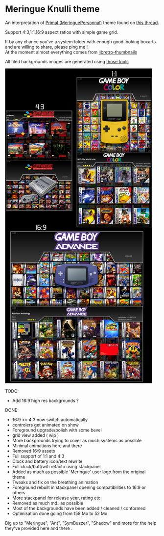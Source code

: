 # Meringue Knulli theme

An interpretation of [Primal (MeringuePersonnal)](https://www.reddit.com/user/MeringuePersonal3407/) theme found on [this thread](https://www.reddit.com/r/ANBERNIC/comments/1ix9124/my_collection/).<br />

Support 4:3,1:1,16:9 aspect ratios with simple game grid.<br />

If by any chance you've a system folder with enough good looking boxarts and are willing to share, please ping me !<br />
At the moment almost everything comes from [libretro-thumbnails](https://github.com/libretro-thumbnails/libretro-thumbnails)<br>

All tiled backgrounds images are generated using [those tools](https://github.com/kthod861/Boxart_Project)

<img src="https://github.com/kthod861/Meringue_ES_DE_Knulli/blob/main/_inc/screenshot.jpg" width="480" /><br />


TODO: <br />
- Add 16:9 high res backgrounds ?

DONE: <br />
- 16:9 <> 4:3 now switch automatically
- controlers get animated on show
- Foreground upgrade/polish with some bevel
- grid view added ( wip )
- More backgrounds trying to cover as much systems as possible
- Minimal animations here and there
- Removed 16:9 assets
- Full support of 1:1 and 4:3
- Clock and battery icon/text rewrite
- Full clock/batt/wifi refacto using stackpanel
- Added as much as possible 'Meringue' user logo from the original theme
- Tweaks and fix on the breathing animation
- Foreground rebuilt in stackpanel opening compatibilities to 16:9 or others
- More stackpanel for release year, rating etc
- Removed as much md_ as possible
- Most of the backgrounds have been added / cleaned / conformed
- Optimisation done going from 158 Mo to 52 Mo
  

Big up to "Meringue", "Ant", "SymBuzzer", "Shadow" and more for the help they've provided here and there .

